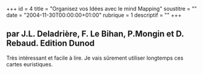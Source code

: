 +++
id = 4
title = "Organisez vos Idées avec le mind Mapping"
soustitre = ""
date = "2004-11-30T00:00:00+01:00"
rubrique = 1
descriptif = ""
+++

<h2>par J.L. Deladrière, F. Le Bihan, P.Mongin et D. Rebaud. Edition Dunod</h2>
Très intéressant et facile à lire. Je vais sûrement utiliser longtemps ces cartes euristiques.